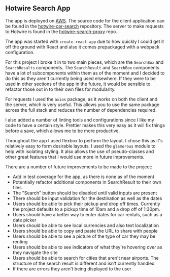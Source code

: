 ## Hotwire Search App

The app is deployed on [AWS]. The source code for the client application can be found in the [hotwire-car-search] repository. The server to make requests to Hotwire is found in the [hotwire-search-proxy] repo.

The app was started with `create-react-app` due to how quickly I could get it off the ground with React and also it comes prepackaged with a webpack configuration.

For this project I broke it in to two main pieces, which are the `SearchBox` and `SearchResults` components. The `SearchResult` and `SearchBox` components have a lot of subcomponents within them as of the moment and I decided to do this as they aren't currently being used elsewhere. If they were to be used in other sections of the app in the future, it would be sensible to refactor those out in to their own files for modularity.

For requests I used the `axios` package, as it works on both the client and the server, which is very useful. This allows you to use the same package across the full stack and reduces the number of dependencies required.

I also added a number of linting tools and configurations since I like my code to have a certain style. Prettier makes this very easy as it will fix things before a save, which allows me to be more productive.

Throughout the app I used flexbox to perform the layout. I chose this as it's relatively easy to form desirable layouts. I used the `glamorous` module to help with isolating styling. It also allows the use of pseudo-classes and other great features that I would use more in future improvements.

There are a number of future improvements to be made to the project:

  * Add in test coverage for the app, as there is none as of the moment
  * Potentially refactor additional components in SearchResult to their own files.
  * The "Search" button should be disabled until valid inputs are present
  * There should be input validation for the destination as well as the dates
  * Users should be able to pick their pickup and drop off times. Currently the project defaults to a pickup time of 10am and a drop off of 1:30pm.
  * Users should have a better way to enter dates for car rentals, such as a date picker
  * Users should be able to see local currencies and also text localization
  * Users should be able to copy and paste the URL to share with people
  * Users should be able to see a picture of the type of car they may be renting
  * Users should be able to see indicators of what they're hovering over as they navigate the site
  * Users should be able to search for cities that aren't near airports. The structure of the search result is different and isn't currently handled
  * If there are errors they aren't being displayed to the user

[hotwire-car-search]:https://github.com/Cheerazar/hotwire-car-search
[hotwire-search-proxy]:https://github.com/Cheerazar/hotwire-search-proxy
[AWS]:http://hotwiresearch-hosting-mobilehub-138361554.s3-website-us-east-1.amazonaws.com
